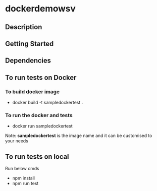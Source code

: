 # dockerdemowsv

## Description

## Getting Started

## Dependencies

## To run tests on Docker
### To build docker image
* docker build -t sampledockertest .

### To run the docker and tests
* docker run sampledockertest

Note: **sampledockertest** is the image name and it can be customised to your needs

## To run tests on local
Run below cmds

* npm install
* npm run test
